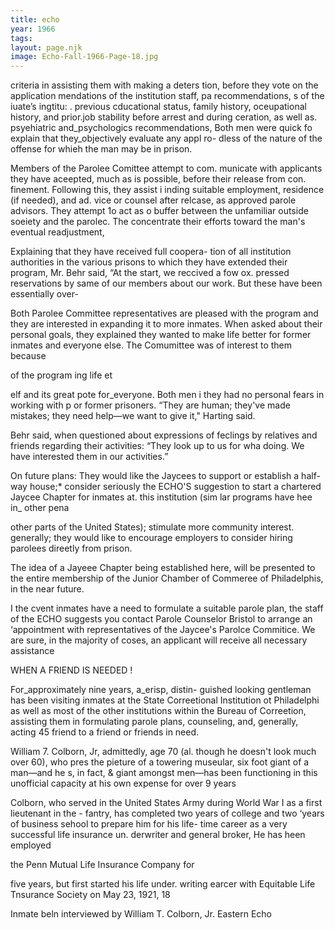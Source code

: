 ```yaml
---
title: echo
year: 1966
tags:
layout: page.njk
image: Echo-Fall-1966-Page-18.jpg
---
```

criteria in assisting them with making a deters
tion, before they vote on the application
mendations of the institution staff, pa
recommendations, s of the iuate’s ingtitu:
. previous cducational
status, family history, oceupational history, and
prior.job stability before arrest and during
ceration, as well as. psyehiatric and_psychologics
recommendations, Both men were quick fo explain
that they_objectively evaluate any appl ro-
dless of the nature of the offense for whieh the
man may be in prison.

Members of the Parolee Comittee attempt to com.
municate with applicants they have aceepted,
much as is possible, before their release from con.
finement. Following this, they assist i inding
suitable employment, residence (if needed), and ad.
vice or counsel after relcase, as approved parole
advisors. They attempt 1o act as o buffer between
the unfamiliar outside soeiety and the parolec. The
concentrate their efforts toward the man's eventual
readjustment,

Explaining that they have received full coopera-
tion of all institution authorities in the various
prisons to which they have extended their program,
Mr. Behr said, “At the start, we reccived a fow ox.
pressed reservations by same of our members about
our work. But these have been essentially over-

Both Parolee Committee representatives are
pleased with the program and they are interested in
expanding it to more inmates. When asked about
their personal goals, they explained they wanted to
make life better for former inmates and everyone
else. The Comumittee was of interest to them because

of the program
ing life et

elf and its great pote
for_everyone. Both men i
they had no personal fears in working with p
or former prisoners. “They are human; they've
made mistakes; they need help—we want to give it,"
Harting said.

Behr said, when questioned about expressions of
feclings by relatives and friends regarding their
activities: “They look up to us for wha
doing. We have interested them in our activities.”

On future plans: They would like the Jaycees to
support or establish a half-way house;* consider
seriously the ECHO'S suggestion to start a chartered
Jaycee Chapter for inmates at. this institution (sim
lar programs have hee in_ other pena

other parts of the United States);
stimulate more community interest. generally;
they would like to encourage employers to consider
hiring parolees direetly from prison.

The idea of a Jayeee Chapter being established
here, will be presented to the entire membership of
the Junior Chamber of Commeree of Philadelphis,
in the near future.

I the cvent inmates have a need to formulate a
suitable parole plan, the staff of the ECHO suggests
you contact Parole Counselor Bristol to arrange an
‘appointment with representatives of the Jaycee's
Parolce Commitice. We are sure, in the majority of
coses, an applicant will receive all  necessary
assistance

WHEN A FRIEND IS NEEDED !

For_approximately nine years, a_erisp, distin-
guished looking gentleman has been visiting inmates
at the State Correetional Institution ot Philadelphi
as well as most of the other institutions within the
Bureau of Correetion, assisting them in formulating
parole plans, counseling, and, generally, acting 45
friend to a friend or friends in need.

William 7. Colborn, Jr, admittedly, age 70 (al.
though he doesn't look much over 60), who pres
the pieture of a towering museular, six foot giant of
a man—and he s, in fact, & giant amongst men—has
been functioning in this unofficial capacity at his
own expense for over 9 years

Colborn, who served in the United States Army
during World War I as a first lieutenant in the -
fantry, has completed two years of college and two
‘years of business sehool to prepare him for his life-
time career as a very successful life insurance un.
derwriter and general broker, He has heen employed

the Penn Mutual Life Insurance Company for

five years, but first started his life under.
writing earcer with Equitable Life Tnsurance Society
on May 23, 1921,
18

Inmate beln interviewed by William T. Colborn, Jr.
Eastern Echo
